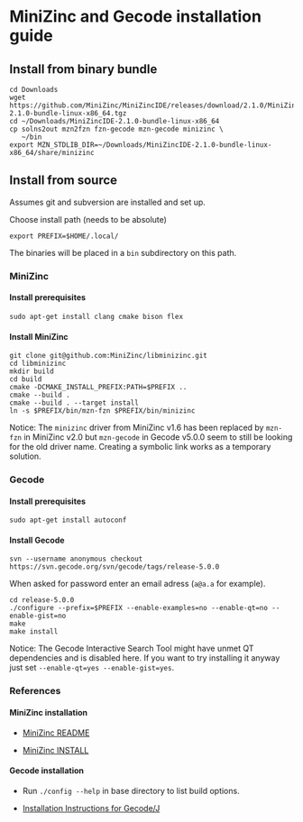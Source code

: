 # MiniZinc and Gecode installation guide

## Install from binary bundle

```shell
cd Downloads
wget https://github.com/MiniZinc/MiniZincIDE/releases/download/2.1.0/MiniZincIDE-2.1.0-bundle-linux-x86_64.tgz
cd ~/Downloads/MiniZincIDE-2.1.0-bundle-linux-x86_64
cp solns2out mzn2fzn fzn-gecode mzn-gecode minizinc \
   ~/bin
export MZN_STDLIB_DIR=~/Downloads/MiniZincIDE-2.1.0-bundle-linux-x86_64/share/minizinc
```

## Install from source

Assumes git and subversion are installed and set up.

Choose install path (needs to be absolute)

```shell
export PREFIX=$HOME/.local/
```

The binaries will be placed in a `bin` subdirectory on this path.

### MiniZinc

#### Install prerequisites

```shell
sudo apt-get install clang cmake bison flex
```

#### Install MiniZinc

```shell
git clone git@github.com:MiniZinc/libminizinc.git
cd libminizinc
mkdir build
cd build
cmake -DCMAKE_INSTALL_PREFIX:PATH=$PREFIX ..
cmake --build .
cmake --build . --target install
ln -s $PREFIX/bin/mzn-fzn $PREFIX/bin/minizinc
```

Notice: The `minizinc` driver from MiniZinc v1.6 has been replaced by `mzn-fzn`
in MiniZinc v2.0 but `mzn-gecode` in Gecode v5.0.0 seem to still be looking for
the old driver name. Creating a symbolic link works as a temporary solution.

### Gecode

#### Install prerequisites

```shell
sudo apt-get install autoconf
```

#### Install Gecode

```shell
svn --username anonymous checkout https://svn.gecode.org/svn/gecode/tags/release-5.0.0
```

When asked for password enter an email adress (`a@a.a` for example).

```shell
cd release-5.0.0
./configure --prefix=$PREFIX --enable-examples=no --enable-qt=no --enable-gist=no
make
make install
```

Notice: The Gecode Interactive Search Tool might have unmet QT dependencies
and is disabled here. If you want to try installing it anyway just set
`--enable-qt=yes --enable-gist=yes`.

### References

#### MiniZinc installation

 * [MiniZinc README](https://github.com/MiniZinc/libminizinc/blob/master/README.txt)

 * [MiniZinc INSTALL](https://github.com/MiniZinc/libminizinc/blob/master/INSTALL.txt)

#### Gecode installation

 * Run `./config --help` in base directory to list build options.

 * [Installation Instructions for Gecode/J](http://www.bioinf.uni-freiburg.de/Lehre/Courses/2006_WS/V_ConstraintProgramming/Software/gecodej-installation.pdf)
